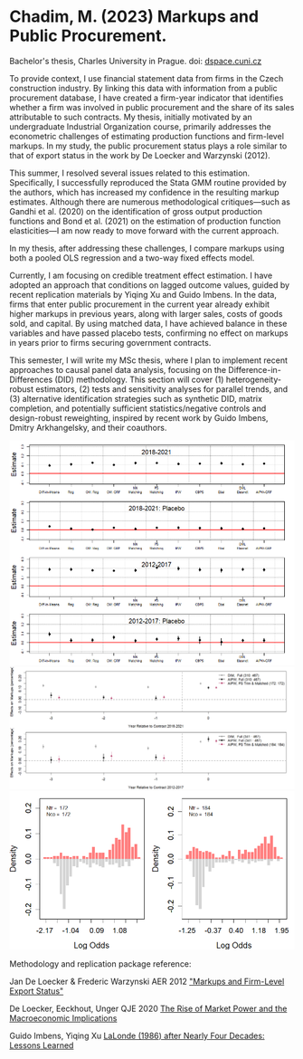 
# Chadim, M. (2023) Markups and Public Procurement.
Bachelor's thesis, Charles University in Prague. doi: [dspace.cuni.cz](https://dspace.cuni.cz/handle/20.500.11956/184831#xmluiArtifactToplinksNavigationhead_all_of_dspace_links)

To provide context, I use financial statement data from firms in the Czech construction industry. By linking this data with information from a public procurement database, I have created a firm-year indicator that identifies whether a firm was involved in public procurement and the share of its sales attributable to such contracts. My thesis, initially motivated by an undergraduate Industrial Organization course, primarily addresses the econometric challenges of estimating production functions and firm-level markups. In my study, the public procurement status plays a role similar to that of export status in the work by De Loecker and Warzynski (2012).

This summer, I resolved several issues related to this estimation. Specifically, I successfully reproduced the Stata GMM routine provided by the authors, which has increased my confidence in the resulting markup estimates. Although there are numerous methodological critiques—such as Gandhi et al. (2020) on the identification of gross output production functions and Bond et al. (2021) on the estimation of production function elasticities—I am now ready to move forward with the current approach.

In my thesis, after addressing these challenges, I compare markups using both a pooled OLS regression and a two-way fixed effects model.

Currently, I am focusing on credible treatment effect estimation. I have adopted an approach that conditions on lagged outcome values, guided by recent replication materials by Yiqing Xu and Guido Imbens. In the data, firms that enter public procurement in the current year already exhibit higher markups in previous years, along with larger sales, costs of goods sold, and capital. By using matched data, I have achieved balance in these variables and have passed placebo tests, confirming no effect on markups in years prior to firms securing government contracts.

This semester, I will write my MSc thesis, where I plan to implement recent approaches to causal panel data analysis, focusing on the Difference-in-Differences (DID) methodology. This section will cover (1) heterogeneity-robust estimators, (2) tests and sensitivity analyses for parallel trends, and (3) alternative identification strategies such as synthetic DID, matrix completion, and potentially sufficient statistics/negative controls and design-robust reweighting, inspired by recent work by Guido Imbens, Dmitry Arkhangelsky, and their coauthors.


<p float="left">
  <img src="/average.png"/> 
    <img src="/att.png"/>
  <img src="/odds.png"/>
</p>



Methodology and replication package reference: 

Jan De Loecker & Frederic Warzynski AER 2012 ["Markups and Firm-Level Export Status"](https://www.aeaweb.org/articles?id=10.1257/aer.102.6.2437)

De Loecker, Eeckhout, Unger QJE 2020 [The Rise of Market Power and the Macroeconomic Implications](https://academic.oup.com/qje/article/135/2/561/5714769?login=true)
    
Guido Imbens, Yiqing Xu [LaLonde (1986) after Nearly Four Decades: Lessons Learned](https://arxiv.org/abs/2406.00827)



